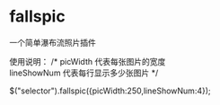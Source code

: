# fallspic
一个简单瀑布流照片插件

使用说明：
/*
  picWidth 代表每张图片的宽度  
  lineShowNum 代表每行显示多少张图片
*/

$("selector").fallspic({picWidth:250,lineShowNum:4}); 
